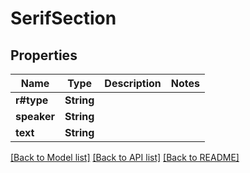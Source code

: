 # SerifSection

## Properties

Name | Type | Description | Notes
------------ | ------------- | ------------- | -------------
**r#type** | **String** |  | 
**speaker** | **String** |  | 
**text** | **String** |  | 

[[Back to Model list]](../README.md#documentation-for-models) [[Back to API list]](../README.md#documentation-for-api-endpoints) [[Back to README]](../README.md)



